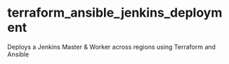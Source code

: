 # terraform_ansible_jenkins_deployment
Deploys a Jenkins Master &amp; Worker across regions using Terraform and Ansible
